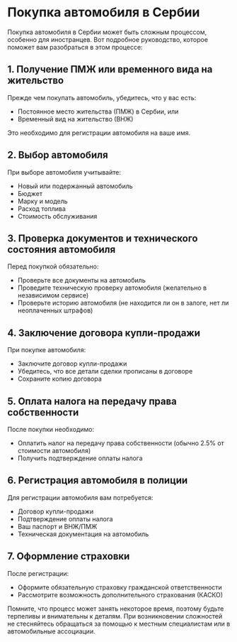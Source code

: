 # Покупка автомобиля в Сербии

Покупка автомобиля в Сербии может быть сложным процессом, особенно для иностранцев. Вот подробное руководство, которое поможет вам разобраться в этом процессе:

## 1. Получение ПМЖ или временного вида на жительство

Прежде чем покупать автомобиль, убедитесь, что у вас есть:

- Постоянное место жительства (ПМЖ) в Сербии, или
- Временный вид на жительство (ВНЖ)

Это необходимо для регистрации автомобиля на ваше имя.

## 2. Выбор автомобиля

При выборе автомобиля учитывайте:

- Новый или подержанный автомобиль
- Бюджет
- Марку и модель
- Расход топлива
- Стоимость обслуживания

## 3. Проверка документов и технического состояния автомобиля

Перед покупкой обязательно:

- Проверьте все документы на автомобиль
- Проведите техническую проверку автомобиля (желательно в независимом сервисе)
- Проверьте историю автомобиля (не находится ли он в залоге, нет ли неоплаченных штрафов)

## 4. Заключение договора купли-продажи

При покупке автомобиля:

- Заключите договор купли-продажи
- Убедитесь, что все детали сделки прописаны в договоре
- Сохраните копию договора

## 5. Оплата налога на передачу права собственности

После покупки необходимо:

- Оплатить налог на передачу права собственности (обычно 2.5% от стоимости автомобиля)
- Получить подтверждение оплаты налога

## 6. Регистрация автомобиля в полиции

Для регистрации автомобиля вам потребуется:

- Договор купли-продажи
- Подтверждение оплаты налога
- Ваш паспорт и ВНЖ/ПМЖ
- Техническая документация на автомобиль

## 7. Оформление страховки

После регистрации:

- Оформите обязательную страховку гражданской ответственности
- Рассмотрите возможность дополнительного страхования (КАСКО)

Помните, что процесс может занять некоторое время, поэтому будьте терпеливы и внимательны к деталям. При возникновении сложностей не стесняйтесь обращаться за помощью к местным специалистам или в автомобильные ассоциации.

